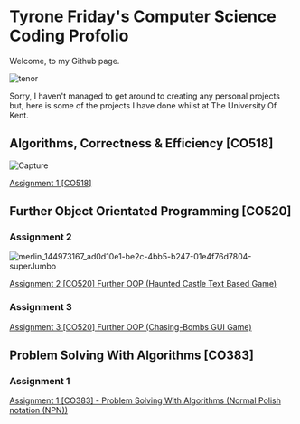 # Tyrone Friday's Computer Science Coding Profolio

Welcome, to my Github page.

![tenor](https://user-images.githubusercontent.com/74104140/98485844-3857d200-2211-11eb-8e6c-5bd41cc3f02b.gif)

Sorry, I haven't managed to get around to creating any personal projects but, here is some of the projects I have done whilst at The University  Of Kent.


## Algorithms, Correctness & Efficiency [CO518]
![Capture](https://user-images.githubusercontent.com/74104140/98492434-bd51e400-222f-11eb-8840-87916f7fd1ee.PNG)

[Assignment 1 [CO518]](https://github.com/TyroneKF/A1-Algorithms-Correctness-Efficiency-CO518-)

##   Further Object Orientated Programming [CO520] 
###  Assignment 2
![merlin_144973167_ad0d10e1-be2c-4bb5-b247-01e4f76d7804-superJumbo](https://user-images.githubusercontent.com/74104140/98492731-a8c21b80-2230-11eb-9937-6317cac3594a.jpg)


[Assignment 2 [CO520] Further OOP (Haunted Castle  Text Based Game)](https://github.com/TyroneKF/A2-Further-OOP-CO320-)

### Assignment 3 

[Assignment 3 [CO520] Further OOP (Chasing-Bombs GUI Game)](https://github.com/TyroneKF/A3-Further-Object-Orientated-Programming-CO520-)

## Problem Solving With Algorithms [CO383]
###  Assignment 1 

[Assignment 1 [CO383] - Problem Solving With Algorithms  (Normal Polish notation (NPN))](https://github.com/TyroneKF/A3-Problem-Solving-With-Algorithms-CO383-)               
